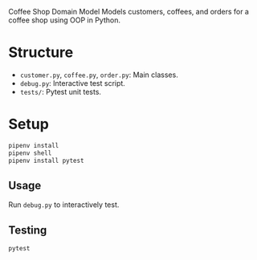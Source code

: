 Coffee Shop Domain Model
Models customers, coffees, and orders for a coffee shop using OOP in Python.

 # Structure
- `customer.py`, `coffee.py`, `order.py`: Main classes.
- `debug.py`: Interactive test script.
- `tests/`: Pytest unit tests.

# Setup
```bash
pipenv install
pipenv shell
pipenv install pytest
```

## Usage
Run `debug.py` to interactively test.

## Testing
```bash
pytest
```